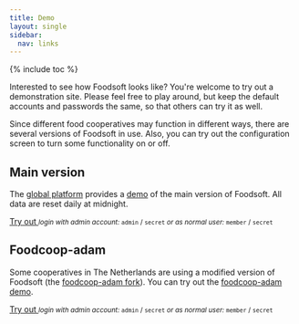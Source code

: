```yaml
---
title: Demo
layout: single
sidebar:
  nav: links
---
```

{% include toc %}

Interested to see how Foodsoft looks like? You're welcome to try out a
demonstration site. Please feel free to play around, but keep the default
accounts and passwords the same, so that others can try it as well.

Since different food cooperatives may function in different ways, there are
several versions of Foodsoft in use. Also, you can try out the configuration
screen to turn some functionality on or off.


## Main version

The [global platform](/global-foodsoft-platform) provides a [demo](https://app.foodcoops.net/demo/)
of the main version of Foodsoft. All data are reset daily at midnight.

<a href="https://app.foodcoops.net/demo/" rel="nofollow" class="btn btn--inverse">Try out <i class="fa fa-chevron-right"></i></a>
<small>
  _login with admin account:_ `admin` / `secret`
  _or as normal user:_ `member` / `secret`
</small>


## Foodcoop-adam

Some cooperatives in The Netherlands are using a modified version of Foodsoft
(the [foodcoop-adam fork](https://github.com/foodcoop-adam/foodsoft)). You can
try out the [foodcoop-adam demo](https://order.voedselcollectief.org/foodsoft/demo).

<a href="https://order.voedselcollectief.org/foodsoft/demo" rel="nofollow" class="btn btn--inverse">Try out <i class="fa fa-chevron-right"></i></a>
<small>
  _login with admin account:_ `admin` / `secret`
  _or as normal user:_ `member` / `secret`
</small>
